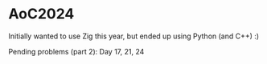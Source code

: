 # AoC2024
Initially wanted to use Zig this year, but ended up using Python (and C++) :)

Pending problems (part 2): Day 17, 21, 24